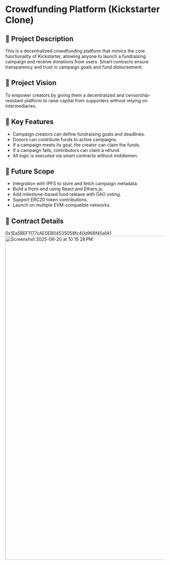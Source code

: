 # Crowdfunding Platform (Kickstarter Clone)

## 📝 Project Description
This is a decentralized crowdfunding platform that mimics the core functionality of Kickstarter, allowing anyone to launch a fundraising campaign and receive donations from users. Smart contracts ensure transparency and trust in campaign goals and fund disbursement.

## 🌟 Project Vision
To empower creators by giving them a decentralized and censorship-resistant platform to raise capital from supporters without relying on intermediaries.

## 🔑 Key Features
- Campaign creators can define fundraising goals and deadlines.
- Donors can contribute funds to active campaigns.
- If a campaign meets its goal, the creator can claim the funds.
- If a campaign fails, contributors can claim a refund.
- All logic is executed via smart contracts without middlemen.

## 🔮 Future Scope
- Integration with IPFS to store and fetch campaign metadata.
- Build a front-end using React and Ethers.js.
- Add milestone-based fund release with DAO voting.
- Support ERC20 token contributions.
- Launch on multiple EVM-compatible networks.

## 📜 Contract Details
0x1Ea5BEF1177cAE0EB04535058fc40d966f45a1A1
<img width="1024" alt="Screenshot 2025-06-20 at 10 15 28 PM" src="https://github.com/user-attachments/assets/4a46eaff-66ca-4ddd-bf9f-7ba6cdfa236e" />

